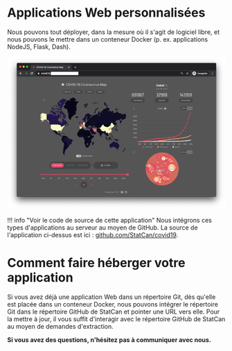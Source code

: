 # Applications Web personnalisées

Nous pouvons tout déployer, dans la mesure où il s'agit de logiciel libre, et
nous pouvons le mettre dans un conteneur Docker (p. ex. applications NodeJS,
Flask, Dash).

![Exemple d'une application NodeJS](../images/readme/covid_ui.png)

<!-- prettier-ignore -->
!!! info "Voir le code de source de cette application"
    Nous intégrons ces types d'applications au serveur au moyen de GitHub. La
    source de l'application ci-dessus est ici :
    [github.com/StatCan/covid19](https://github.com/StatCan/covid19).

# Comment faire héberger votre application

Si vous avez déjà une application Web dans un répertoire Git, dès qu'elle est
placée dans un conteneur Docker, nous pouvons intégrer le répertoire Git dans le
répertoire GitHub de StatCan et pointer une URL vers elle. Pour la mettre à
jour, il vous suffit d'interagir avec le répertoire GitHub de StatCan au moyen
de demandes d'extraction.

**Si vous avez des questions, n'hésitez pas à communiquer avec nous.**
